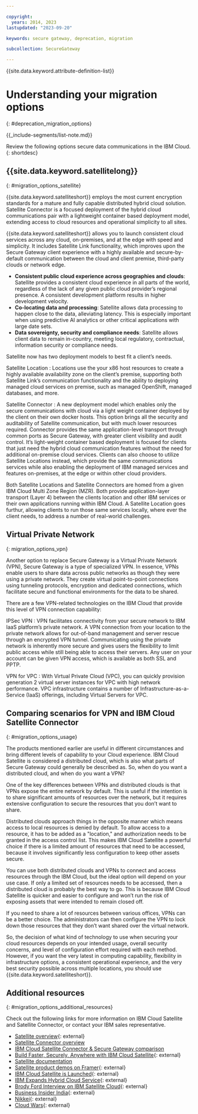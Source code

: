 ```yaml
---

copyright:
  years: 2014, 2023
lastupdated: "2023-09-20"

keywords: secure gateway, deprecation, migration

subcollection: SecureGateway

---
```


{{site.data.keyword.attribute-definition-list}}


# Understanding your migration options
{: #deprecation_migration_options}

{{_include-segments/list-note.md}}

Review the following options secure data communications in the IBM Cloud.
{: shortdesc}

## {{site.data.keyword.satellitelong}}
{: #migration_options_satellite}

{{site.data.keyword.satelliteshort}} employs the most current encryption standards for a mature and fully capable distributed hybrid cloud solution. Satellite Connector is a focused deployment of the hybrid cloud communications pair with a lightweight container based deployment model, extending access to cloud resources and operational simplicity to all sites. 

{{site.data.keyword.satelliteshort}} allows you to launch consistent cloud services across any cloud, on-premises, and at the edge with speed and simplicity. It includes Satellite Link functionality, which improves upon the Secure Gateway client experience with a highly available and secure-by-default communication between the cloud and client premise, third-party clouds or network edge.

- **Consistent public cloud experience across geographies and clouds**: Satellite provides a consistent cloud experience in all parts of the world, regardless of the lack of any given public cloud provider’s regional presence. A consistent development platform results in higher development velocity.
- **Co-locating data and processing**: Satellite allows data processing to happen close to the data, alleviating latency. This is especially important when using predictive AI analytics or other critical applications with large date sets.
- **Data sovereignty, security and compliance needs**: Satellite allows client data to remain in-country, meeting local regulatory, contractual, information security or compliance needs. 

Satellite now has two deployment models to best fit a client’s needs. 

Satellite Location
:   Locations use the your x86 host resources to create a highly available availability zone on the client’s premise, supporting both Satellite Link’s communication functionality and the ability to deploying managed cloud services on premise, such as managed OpenShift, managed databases, and more.

Satellite Connector
:   A new deployment model which enables only the secure communications with cloud via a light weight  container deployed by the client on their own docker hosts. This option brings all the security and auditability of Satellite communication, but with much lower resources required. Connector provides the same application-level transport through common ports as Secure Gateway, with greater client visibility and audit control. It’s light-weight container based deployment is focused for clients that just need the hybrid cloud communication features without the need for additional on-premise cloud services. Clients can also choose to utilize Satellite Locations instead, which provide the same communications services while also enabling the deployment of IBM managed services and features on-premises, at the edge or within other cloud providers. 


Both Satellite Locations and Satellite Connectors are homed from a given IBM Cloud Multi Zone Region (MZR). Both provide application-layer transport (Layer 4) between the clients location and other IBM services or their own applications running within IBM Cloud. A Satellite Location goes furthur, allowing clients to run those same services locally, where ever the client needs, to address a number of real-world challenges. 


## Virtual Private Network
{: migration_options_vpn}

Another option to replace Secure Gateway is a Virtual Private Network (VPN), Secure Gateway is a type of specialized VPN. In essence, VPNs enable users to share data across public networks as though they were using a private network. They create virtual point-to-point connections using tunneling protocols, encryption and dedicated connections, which facilitate secure and functional environments for the data to be shared.

There are a few VPN-related technologies on the IBM Cloud that provide this level of VPN connection capability:

IPSec VPN
:   VPN facilitates connectivity from your secure network to IBM IaaS platform’s private network. A VPN connection from your location to the private network allows for out-of-band management and server rescue through an encrypted VPN tunnel. Communicating using the private network is inherently more secure and gives users the flexibility to limit public access while still being able to access their servers. Any user on your account can be given VPN access, which is available as both SSL and PPTP.

VPN for VPC
:   With Virtual Private Cloud (VPC), you can quickly provision generation 2 virtual server instances for VPC with high network performance. VPC infrastructure contains a number of Infrastructure-as-a-Service (IaaS) offerings, including Virtual Servers for VPC.

## Comparing scenarios for VPN and IBM Cloud Satellite Connector
{: #migration_options_usage}

The products mentioned earlier are useful in different circumstances and bring different levels of capability to your Cloud experience. IBM Cloud Satellite is considered a distributed cloud, which is also what parts of Secure Gateway could generally be described as. So, when do you want a distributed cloud, and when do you want a VPN?

One of the key differences between VPNs and distributed clouds is that VPNs expose the entire network by default. This is useful if the intention is to share significant amounts of resources over the network, but it requires extensive configuration to secure the resources that you don’t want to share. 

Distributed clouds approach things in the opposite manner which means access to local resources is denied by default. To allow access to a resource, it has to be added as a "location," and authorization needs to be granted in the access control list. This makes IBM Cloud Satellite a powerful choice if there is a limited amount of resources that need to be accessed, because it involves significantly less configuration to keep other assets secure.

You can use both distributed clouds and VPNs to connect and access resources through the IBM Cloud, but the ideal option will depend on your use case. If only a limited set of resources needs to be accessed, then a distributed cloud is probably the best way to go. This is because IBM Cloud Satellite is quicker and easier to configure and won’t run the risk of exposing assets that were intended to remain closed off.

If you need to share a lot of resources between various offices, VPNs can be a better choice. The administrators can then configure the VPN to lock down those resources that they don’t want shared over the virtual network.

So, the decision of what kind of technology to use when securing your cloud resources depends on your intended usage, overall security concerns, and level of configuration effort required with each method. However, if you want the very latest in computing capability, flexibility in infrastructure options, a consistent operational experience, and the very best security possible across multiple locations, you should use {{site.data.keyword.satelliteshort}}.

## Additional resources
{: #migration_options_additional_resources}

Check out the following links for more information on IBM Cloud Satellite and Satellite Connector, or contact your IBM sales representative.

- [Satellite overview](https://www.ibm.com/products/satellite){: external}
- [Satellite Connector overview](/docs/satellite?topic=satellite-understand-connectors)
- [IBM Cloud Satellite Connector & Secure Gateway comparison](/docs/satellite?topic=satellite-connector-and-secure-gateway)
- [Build Faster, Securely, Anywhere with IBM Cloud Satellite](https://www.ibm.com/blog/deploy-cloud-services-anywhere-with-ibm-cloud-satellite/){: external}
- [Satellite documentation](/docs/satellite)
- [Satellite product demos on Framer](https://framer.com/share/External-Satellite-Demo--4QmxdNMF6smthRhzQgzt/ddN6j0Nrt?fullscreen=1&highlights=0#ddN6j0Nrt){: external}
- [IBM Cloud Satellite is Launched](https://app.criticalmention.com/app/#/report/039173b6-e151-4bf5-9a08-38f69deda1a8){: external}
- [IBM Expands Hybrid Cloud Service](https://app.criticalmention.com/app/#/report/99d053c1-a566-4afe-9ebe-0c4ba73071c0){: external}
- [Brody Ford Interview on IBM Satellite Cloud](https://app.criticalmention.com/app/#/report/ad26d56c-83e7-46f5-9721-992f55259134){: external}
- [Business Insider India](https://www.businessinsider.in/tech/news/ibm-is-eyeing-indias-public-sector-to-grow-its-cloud-business/articleshow/81288095.cms){: external}
- [Nikkei](https://www.nikkei.com/article/DGXLRSP605848_S1A300C2000000/){: external}
- [Cloud Wars](https://accelerationeconomy.com/cloud/can-ibm-reignite-cloud-growth-with-impressive-new-satellite-service/){: external}

